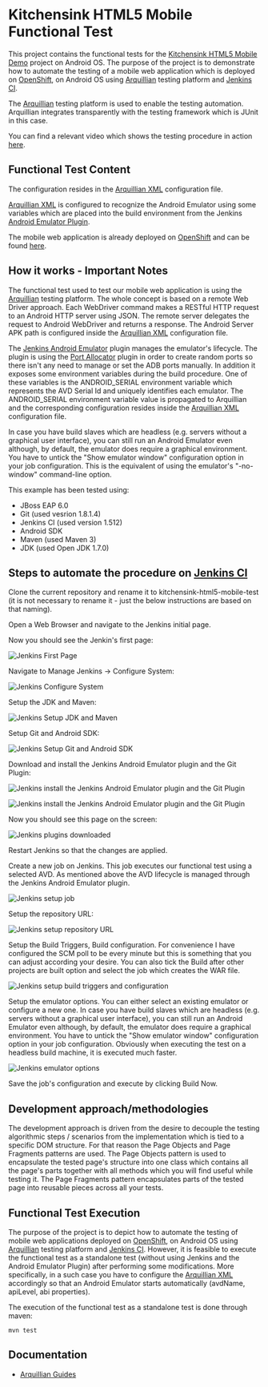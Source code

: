 # Kitchensink HTML5 Mobile Functional Test
This project contains the functional tests for the [Kitchensink HTML5 Mobile Demo](https://github.com/jboss-jdf/jboss-as-quickstart/tree/master/kitchensink-html5-mobile) project on Android OS. The purpose of the project is to demonstrate how to automate the testing of a mobile web application which is deployed on [OpenShift](https://www.openshift.com/), on Android OS using [Arquillian](http://arquillian.org/) testing platform and [Jenkins CI](http://jenkins-ci.org/).

The [Arquillian](http://arquillian.org/) testing platform is used to enable the testing automation. Arquillian integrates transparently with the testing framework which is JUnit in this case.

You can find a relevant video which shows the testing procedure in action [here](http://vimeo.com/65100903).

## Functional Test Content

The configuration resides in the [Arquillian XML](https://github.com/tolis-e/mobile-web-applications-jenkins-android-openshift/blob/master/src/test/resources/arquillian.xml) configuration file.

[Arquillian XML](https://github.com/tolis-e/mobile-web-applications-jenkins-android-openshift/blob/master/src/test/resources/arquillian.xml) is configured to recognize the Android Emulator using some variables which are placed into the build environment from the Jenkins [Android Emulator Plugin](https://wiki.jenkins-ci.org/display/JENKINS/Android+Emulator+Plugin).

The mobile web application is already deployed on [OpenShift](https://www.openshift.com/) and can be found [here](https://kitchensinkhtml5-aemmanou.rhcloud.com/). 

## How it works - Important Notes
The functional test used to test our mobile web application is using the [Arquillian](http://arquillian.org/) testing platform. The whole concept is based on a remote Web Driver approach. Each WebDriver command makes a RESTful HTTP request to an Android HTTP server using JSON. The remote server delegates the request to Android WebDriver and returns a response. The Android Server APK path is configured inside the [Arquillian XML](https://github.com/tolis-e/mobile-web-applications-jenkins-android-openshift/blob/master/src/test/resources/arquillian.xml) configuration file. 

The [Jenkins Android Emulator](https://wiki.jenkins-ci.org/display/JENKINS/Android+Emulator+Plugin) plugin manages the emulator's lifecycle. The plugin is using the [Port Allocator](https://wiki.jenkins-ci.org/display/JENKINS/Port+Allocator+Plugin) plugin in order to create random ports so there isn't any need to manage or set the ADB ports manually. In addition it exposes some environment variables during the build procedure. One of these variables is the ANDROID_SERIAL environment variable which represents the AVD Serial Id and uniquely identifies each emulator. The ANDROID_SERIAL environment variable value is propagated to Arquillian and the corresponding configuration resides inside the [Arquillian XML](https://github.com/tolis-e/mobile-web-applications-jenkins-android-openshift/blob/master/src/test/resources/arquillian.xml) configuration file.

In case you have build slaves which are headless (e.g. servers without a graphical user interface), you can still run an Android Emulator even although, by default, the emulator does require a graphical environment. You have to untick the "Show emulator window" configuration option in your job configuration.  This is the equivalent of using the emulator's "-no-window" command-line option.

This example has been tested using:

* JBoss EAP 6.0
* Git (used vesrion 1.8.1.4)
* Jenkins CI (used version 1.512)
* Android SDK
* Maven (used Maven 3)
* JDK (used Open JDK 1.7.0)

## Steps to automate the procedure on [Jenkins CI](http://jenkins-ci.org/)

Clone the current repository and rename it to kitchensink-html5-mobile-test (it is not necessary to rename it - just the below instructions are based on that naming).

Open a Web Browser and navigate to the Jenkins initial page.

Now you should see the Jenkin's first page:

![Jenkins First Page](https://raw.github.com/tolis-e/jenkins-mobile-web-app-android-img/master/jenkins_1.png)

Navigate to Manage Jenkins → Configure System:

![Jenkins Configure System](https://raw.github.com/tolis-e/jenkins-mobile-web-app-android-img/master/jenkins_2.png)

Setup the JDK and Maven:

![Jenkins Setup JDK and Maven](https://raw.github.com/tolis-e/jenkins-mobile-web-app-android-img/master/jenkins_3.png)

Setup Git and Android SDK:

![Jenkins Setup Git and Android SDK](https://raw.github.com/tolis-e/jenkins-mobile-web-app-android-img/master/jenkins_4.png)

Download and install the Jenkins Android Emulator plugin and the Git Plugin:

![Jenkins install the Jenkins Android Emulator plugin and the Git Plugin](https://raw.github.com/tolis-e/jenkins-mobile-web-app-android-img/master/jenkins_5.png)

![Jenkins install the Jenkins Android Emulator plugin and the Git Plugin](https://raw.github.com/tolis-e/jenkins-mobile-web-app-android-img/master/jenkins_6.png)

Now you should see this page on the screen:

![Jenkins plugins downloaded](https://raw.github.com/tolis-e/jenkins-mobile-web-app-android-img/master/jenkins_7.png)

Restart Jenkins so that the changes are applied.

Create a new job on Jenkins. This job executes our functional test using a selected AVD. As mentioned above the AVD lifecycle is managed through the Jenkins Android Emulator plugin.

![Jenkins setup job](https://raw.github.com/tolis-e/jenkins-mobile-web-app-android-img/master/jenkins_15.png)

Setup the repository URL:

![Jenkins setup repository URL](https://raw.github.com/tolis-e/jenkins-mobile-web-app-android-img/master/jenkins_16.png)

Setup the Build Triggers, Build configuration. For convenience I have configured the SCM poll to be every minute but this is something that you can adjust according your desire. You can also tick the Build after other projects are built option and select the job which creates the WAR file.

![Jenkins setup build triggers and configuration](https://raw.github.com/tolis-e/jenkins-mobile-web-app-android-img/master/jenkins_17.png)

Setup the emulator options. You can either select an existing emulator or configure a new one. In case you have build slaves which are headless (e.g. servers without a graphical user interface), you can still run an Android Emulator even although, by default, the emulator does require a graphical environment. You have to untick the "Show emulator window" configuration option in your job configuration. Obviously when executing the test on a headless build machine, it is executed much faster.

![Jenkins emulator options](https://raw.github.com/tolis-e/jenkins-mobile-web-app-android-img/master/jenkins_18.png)

Save the job's configuration and execute by clicking Build Now.

## Development approach/methodologies
The development approach is driven from the desire to decouple the testing algorithmic steps / scenarios from the implementation which is tied to a specific DOM structure. For that reason the Page Objects and Page Fragments patterns are used. The Page Objects pattern is used to encapsulate the tested page's structure into one class which contains all the page's parts together with all methods which you will find useful while testing it. The Page Fragments pattern encapsulates parts of the tested page into reusable pieces across all your tests.

## Functional Test Execution
The purpose of the project is to depict how to automate the testing of mobile web applications deployed on [OpenShift](https://www.openshift.com/), on Android OS using [Arquillian](http://arquillian.org/) testing platform and [Jenkins CI](http://jenkins-ci.org/). However, it is feasible to execute the functional test as a standalone test (without using Jenkins and the Android Emulator Plugin) after performing some modifications. More specifically, in a such case you have to configure the [Arquillian XML](https://github.com/tolis-e/mobile-web-applications-jenkins-android-openshift/blob/master/src/test/resources/arquillian.xml) accordingly so that an Android Emulator starts automatically (avdName, apiLevel, abi properties).

The execution of the functional test as a standalone test is done through maven:

    mvn test    

## Documentation

* [Arquillian Guides](http://arquillian.org/guides/)
